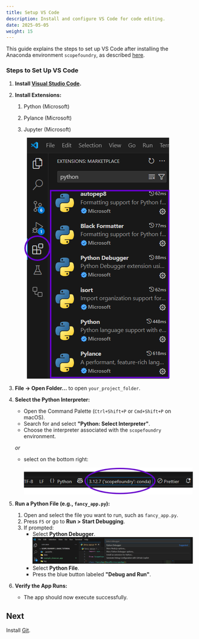 ```yaml
---
title: Setup VS Code
description: Install and configure VS Code for code editing.
date: 2025-05-05
weight: 15
---
```


[anaconda_dl]: https://www.continuum.io/downloads
[Eclipse]: http://www.eclipse.org
[PyDev]: http://www.pydev.org
[conda_env]: http://conda.pydata.org/docs/using/envs.html
[install ScopeFoundry]: /docs/1_getting-started/
[Qt Creator]: https://www.qt.io/offline-installers

This guide explains the steps to set up VS Code after installing the Anaconda environment `scopefoundry`, as described [here][install ScopeFoundry].

### Steps to Set Up VS Code

1. **Install [Visual Studio Code](https://code.visualstudio.com/download).**

2. **Install Extensions:**
   1. Python (Microsoft)  
   2. Pylance (Microsoft)  
   3. Jupyter (Microsoft)  

      ![vs-code-extensions](vs-code-extensions.png)

3. **File -> Open Folder...** to open `your_project_folder`.

4. **Select the Python Interpreter:**

   - Open the Command Palette (`Ctrl+Shift+P` or `Cmd+Shift+P` on macOS).
   - Search for and select **"Python: Select Interpreter"**.
   - Choose the interpreter associated with the `scopefoundry` environment.

   *or*

   - select on the bottom right: 

      ![vs-code-select-interpreter](vs-code-select-interpreter.png)

5. **Run a Python File (e.g., `fancy_app.py`):**
   1. Open and select the file you want to run, such as `fancy_app.py`.
   2. Press `F5` or go to **Run > Start Debugging**.
   3. If prompted:
      - Select **Python Debugger**.  
        ![vs-code-run](vs-code-run.png)
      - Select **Python File**.
      - Press the blue button labeled **"Debug and Run"**.

6. **Verify the App Runs:**
   - The app should now execute successfully.





## Next 

Install [Git](../20_git).